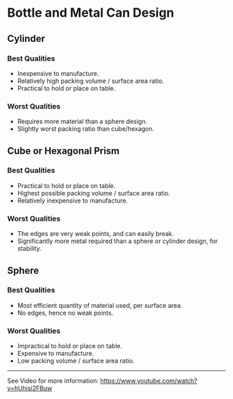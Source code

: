 # Bottle and Metal Can Design

## Cylinder

### Best Qualities

* Inexpensive to manufacture.
* Relatively high packing volume / surface area ratio.
* Practical to hold or place on table.

### Worst Qualities

* Requires more material than a sphere design.
* Slightly worst packing ratio than cube/hexagon.

## Cube or Hexagonal Prism

### Best Qualities

* Practical to hold or place on table.
* Highest possible packing volume / surface area ratio.
* Relatively inexpensive to manufacture.

### Worst Qualities

* The edges are very weak points, and can easily break.
* Significantly more metal required than a sphere or cylinder design, for stability.

## Sphere

### Best Qualities

* Most efficient quantity of material used, per surface area.
* No edges, hence no weak points.

### Worst Qualities

* Impractical to hold or place on table.
* Expensive to manufacture.
* Low packing volume / surface area ratio.

---

See Video for more information: https://www.youtube.com/watch?v=hUhisi2FBuw

